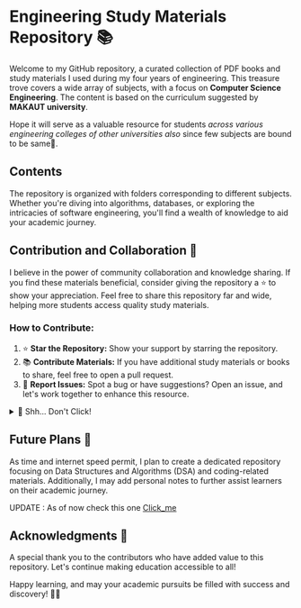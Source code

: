 # Engineering Study Materials Repository 📚

Welcome to my GitHub repository, a curated collection of PDF books and study materials I used during my four years of engineering. This treasure trove covers a wide array of subjects, with a focus on **Computer Science Engineering**. The content is based on the curriculum suggested by **MAKAUT university**.

Hope it will serve as a valuable resource for students _across various engineering colleges of other universities also_ since few subjects are bound to be same👀.

## Contents

The repository is organized with folders corresponding to different subjects. Whether you're diving into algorithms, databases, or exploring the intricacies of software engineering, you'll find a wealth of knowledge to aid your academic journey.

## Contribution and Collaboration 🤝

I believe in the power of community collaboration and knowledge sharing. If you find these materials beneficial, consider giving the repository a ⭐ to show your appreciation. Feel free to share this repository far and wide, helping more students access quality study materials.

### How to Contribute:

1. ⭐ **Star the Repository:** Show your support by starring the repository.
2. 📚 **Contribute Materials:** If you have additional study materials or books to share, feel free to open a pull request.
3. 🐛 **Report Issues:** Spot a bug or have suggestions? Open an issue, and let's work together to enhance this resource.

<details>
  <summary>🤫 Shh... Don't Click!</summary>

Well, since you couldn't resist clicking, here's a little secret for you: **_Studying is like a fine art. Some days it's a masterpiece, and other days it's more abstract. Embrace the process, and remember, laughter is the best study break! 😄_**

<img src="https://placekitten.com/600/400" alt="Adorable Kitten">

![Adorable Kitten](https://placekitten.com/555/333)

#### P.S. Starring the repository is optional, but it's like giving a virtual high-five! 🌟

</details>

## Future Plans 🚀

As time and internet speed permit, I plan to create a dedicated repository focusing on Data Structures and Algorithms (DSA) and coding-related materials. Additionally, I may add personal notes to further assist learners on their academic journey.

UPDATE : As of now check this one [Click_me](https://github.com/JoydeepMallick/DATA-STRUCTURE-ALGORITHMS)

## Acknowledgments 💙

A special thank you to the contributors who have added value to this repository. Let's continue making education accessible to all!

Happy learning, and may your academic pursuits be filled with success and discovery! 🚀📖
